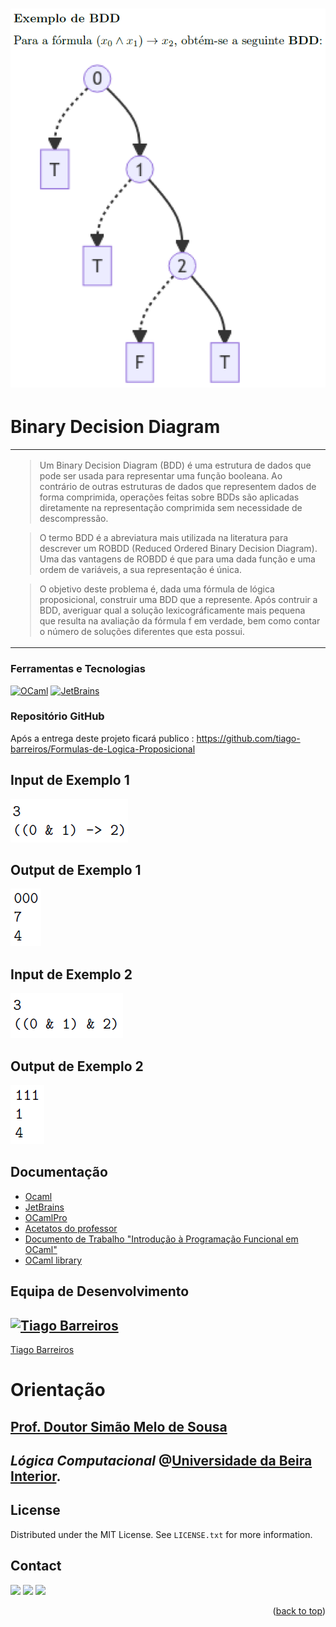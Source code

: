 <a name="readme-top"></a>

<div align="center">

<!-- 
# INVESTIGAÇÃO
-->

# ![Header](images/logo.png)

</div>

# Binary Decision Diagram

<table>
<tr>
<td>

> Um Binary Decision Diagram (BDD) é uma estrutura de dados que pode ser usada para representar
uma função booleana. Ao contrário de outras estruturas de dados que representem dados
de forma comprimida, operações feitas sobre BDDs são aplicadas diretamente na representação
comprimida sem necessidade de descompressão.

> O termo BDD é a abreviatura mais utilizada na literatura para descrever um ROBDD (Reduced
Ordered Binary Decision Diagram). Uma das vantagens de ROBDD é que para uma dada
função e uma ordem de variáveis, a sua representação é única.

> O objetivo deste problema é, dada uma fórmula de lógica proposicional, construir uma
BDD que a represente. Após contruir a BDD, averiguar qual a solução lexicográficamente mais
pequena que resulta na avaliação da fórmula f em verdade, bem como contar o número de soluções
diferentes que esta possui.

</td>
</tr>
</table>

### Ferramentas e Tecnologias

[![OCaml][OCaml]][OCaml-url] [![JetBrains][JetBrains]][JetBrains-url]

<!-- 
[![C++][C++]][C++-url] [![JetBrains][JetBrains]][JetBrains-url] [![LaTeX][LaTeX]][LaTeX-url] [![Overleaf][Overleaf]][Overleaf-url]

[![Java][Java]][Java-url] [![JavaFX][JavaFX]][JavaFX-url] [![NetBeans][NetBeans]][NetBeans-url] [![Spring][Spring]][Spring-url] [![PostgreSQL][PostgreSQL]][PostgreSQL-url] [![MySQL][MySQL]][MySQL-url] [![SQLite][SQLite]][SQLite-url] [![Oracle][Oracle]][Oracle-url] [![Microsoft-SQL-Server][Microsoft-SQL-Server]][Microsoft-SQL-Server-url] [![LaTeX][LaTeX]][LaTeX-url] [![Overleaf][Overleaf]][Overleaf-url]
 
[![Cisco][Cisco]][Cisco-url] [![Linux][Linux]][Linux-url] [![LaTeX][LaTeX]][LaTeX-url] [![Overleaf][Overleaf]][Overleaf-url]

[![OCaml][OCaml]][OCaml-url] [![JetBrains][JetBrains]][JetBrains-url]

[![Assembly][Assembly]][Assembly-url] [![logisim-evolution][logisim-evolution]][logisim-evolution-url]

[![C++][C++]][C++-url] [![VS-Code][VS-Code]][VS-Code-url] [![LaTeX][LaTeX]][LaTeX-url] [![Makefile][Makefile]][Makefile-url]

[![Next][Next.js]][Next-url] [![React][React.js]][React-url] [![Bootstrap][Bootstrap.com]][Bootstrap-url] [![JQuery][JQuery.com]][JQuery-url]
-->

### Repositório GitHub

Após a entrega deste projeto ficará publico :  https://github.com/tiago-barreiros/Formulas-de-Logica-Proposicional

## Input de Exemplo 1

![](images/jogo1.png)

## Output de Exemplo 1

![](images/jogo2.png)

## Input de Exemplo 2

![](images/jogo3.png)

## Output de Exemplo 2

![](images/jogo4.png)

<!-- 
### Menu introdutório
<div align="center">

![](images/logo.png)

</div>


### Operações sobre os Livros
<div align="center">

![](images/intro1.png)

</div>

### Operações sobre os Clientes
<div align="center">

![](images/intro2.png)

</div>

### Operações sobre as Encomendas
<div align="center">

![](images/intro3.png)

</div>


### Página de Login

![](src/images/readme/login2.png)

### Página de Registo

![](src/images/readme/registar.png)

### Recuperar Password

![](src/images/readme/reporSenha.png)

### Landing Page

![](src/images/readme/landingPageWireframe.png)

### Contratos

![](src/images/readme/contratos.png)

### Feedbacks

![](src/images/readme/scroll.png)
![](src/images/readme/personalizado.png)

### Página Pessoal

![](src/images/readme/perfil2.png)

### Reservar

![](src/images/readme/escolherCowork.png)
![](src/images/readme/filtrarReserva.png)
![](src/images/readme/guardadasReservas.png)

### Calendário

![](src/images/readme/calendario.png)

### Planta do Cowork

![](src/images/readme/planta3.png)

### Ambiente da Administração

![](src/images/readme/admin.png)
![](src/images/readme/tabelas.png)
![](src/images/readme/pesquisa.png)

### Alguns Recursos

![](src/images/readme/modal.png)
![](src/images/readme/toasts.png)
![](src/images/readme/exposicao.png)
-->

<!-- 
### Como usar executar App?

- O acesso ao SQL Server é feito através de um protocolo presente na Network
  Configuration, onde está encapsulado o protocolo TCP/IP.
  Este é um modelo robusto, rápido e confiável, sendo na atualidade praticamente
  indispensável.

- Deverá ser compilado utilizando o comando:
   ```sh
   gcc -o qqsm main main.c -Wall -std=c99
   ```
-->

<!-- 
- Acede ao website no URL de um browser: https://cowork-fundao.web.app/
-->

## Documentação

- [Ocaml](https://ocaml.org/docs/)
- [JetBrains](https://www.jetbrains.com/help/)
- [OCamlPro](https://www.ocamlpro.com/)
- [Acetatos do professor](http://www.di.ubi.pt/~desousa/LC/lc.html)
- [Documento de Trabalho "Introdução à Programação Funcional em OCaml"](https://www.di.ubi.pt/~desousa/2014-2015/PL/intro_ocaml.pdf)
- [OCaml library](https://ocaml.org/api/)

<!-- 
- [C++](https://www.cplusplus.com/doc/)
- [JetBrains](https://www.jetbrains.com/help/)
- [LaTeX](https://www.latex-project.org/help/documentation/)
- [Overleaf](https://www.overleaf.com/learn)
- [React](https://reactjs.org/docs/getting-started.html)
- [react-router-dom](https://reactrouter.com/web/guides/quick-start)
- [npm](https://www.npmjs.com/)
- [DataPicker](https://hypeserver.github.io/react-date-range/)
- [Date and Time Pickers - Validation](https://mui.com/x/react-date-pickers/validation/)
- [headless UI](https://headlessui.com/)
- [tailwindcss](https://v2.tailwindcss.com/docs/installation)
- [Firebase](https://firebase.google.com/docs)

> A restante documentação encontra-se no extenso Relatório Técnico estruturado mediante o desenvolvimento deste projeto.
-->

## Equipa de Desenvolvimento

[![Tiago Barreiros](https://avatars.githubusercontent.com/u/78179371?s=100&v=4)](https://github.com/tiago-barreiros)
---
[Tiago Barreiros](https://github.com/tiago-barreiros)

# Orientação

## [Prof. Doutor Simão Melo de Sousa](https://www.di.ubi.pt/~desousa/)

## *Lógica Computacional* @[Universidade da Beira Interior](https://www.ubi.pt/).

<!-- 
### Installation

_Below is an example of how you can instruct your audience on installing and setting up your app. This template doesn't rely on any external dependencies or services._

1. Get a free API Key at [https://example.com](https://example.com)
2. Clone the repo
   ```sh
   git clone https://github.com/your_username_/Project-Name.git
   ```
3. Install NPM packages
   ```sh
   npm install
   ```
4. Enter your API in `config.js`
   ```js
   const API_KEY = 'ENTER YOUR API';
   ```

<p align="right">(<a href="#readme-top">back to top</a>)</p>
-->

<!-- LICENSE -->
## License

Distributed under the MIT License. See `LICENSE.txt` for more information.

<!-- CONTACT -->
## Contact

<div> 
   <a href = "mailto:tiago.m.barreiros@gmail.com"><img src="https://img.shields.io/badge/-Gmail-%23333?style=for-the-badge&logo=gmail&logoColor=white" target="_blank"></a>
  <a href="https://www.linkedin.com/in/tiago-barreiros/" target="_blank"><img src="https://img.shields.io/badge/-LinkedIn-%230077B5?style=for-the-badge&logo=linkedin&logoColor=white" target="_blank"></a> 
   <a href="https://discord.gg/537381363486031873" target="_blank"><img src="https://img.shields.io/badge/Discord-7289DA?style=for-the-badge&logo=discord&logoColor=white" target="_blank"></a>
</div>

<p align="right">(<a href="#readme-top">back to top</a>)</p>

<!-- MARKDOWN LINKS & IMAGES -->
<!-- https://www.markdownguide.org/basic-syntax/#reference-style-links -->
[contributors-shield]: https://img.shields.io/github/contributors/othneildrew/Best-README-Template.svg?style=for-the-badge
[contributors-url]: https://github.com/othneildrew/Best-README-Template/graphs/contributors
[forks-shield]: https://img.shields.io/github/forks/othneildrew/Best-README-Template.svg?style=for-the-badge
[forks-url]: https://github.com/othneildrew/Best-README-Template/network/members
[stars-shield]: https://img.shields.io/github/stars/othneildrew/Best-README-Template.svg?style=for-the-badge
[stars-url]: https://github.com/othneildrew/Best-README-Template/stargazers
[issues-shield]: https://img.shields.io/github/issues/othneildrew/Best-README-Template.svg?style=for-the-badge
[issues-url]: https://github.com/othneildrew/Best-README-Template/issues
[license-shield]: https://img.shields.io/github/license/othneildrew/Best-README-Template.svg?style=for-the-badge
[license-url]: https://github.com/othneildrew/Best-README-Template/blob/master/LICENSE.txt
[linkedin-shield]: https://img.shields.io/badge/-LinkedIn-black.svg?style=for-the-badge&logo=linkedin&colorB=555
[linkedin-url]: https://linkedin.com/in/othneildrew
[Next.js]: https://img.shields.io/badge/next.js-000000?style=for-the-badge&logo=nextdotjs&logoColor=white
[Next-url]: https://nextjs.org/
[React.js]: https://img.shields.io/badge/React-20232A?style=for-the-badge&logo=react&logoColor=61DAFB
[React-url]: https://reactjs.org/
[C++]: https://img.shields.io/badge/C++-00599C?style=for-the-badge&logo=cplusplus&logoColor=white
[C++-url]: https://www.cplusplus.com/
[VS-Code]: https://img.shields.io/badge/VS_Code-0078D4?style=for-the-badge&logo=visualstudiocode&logoColor=white
[VS-Code-url]: https://code.visualstudio.com/
[Vue.js]: https://img.shields.io/badge/Vue.js-35495E?style=for-the-badge&logo=vuedotjs&logoColor=4FC08D
[Vue-url]: https://vuejs.org/
[Angular.io]: https://img.shields.io/badge/Angular-DD0031?style=for-the-badge&logo=angular&logoColor=white
[Angular-url]: https://angular.io/
[Svelte.dev]: https://img.shields.io/badge/Svelte-4A4A55?style=for-the-badge&logo=svelte&logoColor=FF3E00
[Svelte-url]: https://svelte.dev/
[Laravel.com]: https://img.shields.io/badge/Laravel-FF2D20?style=for-the-badge&logo=laravel&logoColor=white
[Laravel-url]: https://laravel.com
[Bootstrap.com]: https://img.shields.io/badge/Bootstrap-563D7C?style=for-the-badge&logo=bootstrap&logoColor=white
[Bootstrap-url]: https://getbootstrap.com
[JQuery.com]: https://img.shields.io/badge/jQuery-0769AD?style=for-the-badge&logo=jquery&logoColor=white
[JQuery-url]: https://jquery.com 
[LaTex]: https://img.shields.io/badge/LaTeX-47A141?style=for-the-badge&logo=latex&logoColor=white
[LaTex-url]: https://www.latex-project.org/
[Makefile]: https://img.shields.io/badge/Makefile-003366?style=for-the-badge&logo=gnu&logoColor=white
[Makefile-url]: https://www.gnu.org/software/make/
[Assembly]: https://img.shields.io/badge/Assembly-000000?style=for-the-badge&logo=assemblyscript&logoColor=white
[Assembly-url]: https://www.assemblyscript.org/
[logisim-evolution]: https://img.shields.io/badge/Logisim_Evolution-FF2D20?style=for-the-badge&logo=logisim&logoColor=white
[logisim-evolution-url]: https://www.logisim.org/
[OCaml]: https://img.shields.io/badge/OCaml-EC6813?style=for-the-badge&logo=ocaml&logoColor=white
[OCaml-url]: https://ocaml.org/
[JetBrains]: https://img.shields.io/badge/JetBrains-000000?style=for-the-badge&logo=jetbrains&logoColor=white
[JetBrains-url]: https://www.jetbrains.com/
[Overleaf]: https://img.shields.io/badge/Overleaf-47A141?style=for-the-badge&logo=overleaf&logoColor=white
[Overleaf-url]: https://www.overleaf.com/
[Linux]: https://img.shields.io/badge/Linux-FCC624?style=for-the-badge&logo=linux&logoColor=black
[Linux-url]: https://www.linux.org/
[Cisco]: https://img.shields.io/badge/Cisco-1BA0D7?style=for-the-badge&logo=cisco&logoColor=white
[Cisco-url]: https://www.cisco.com/
[Arduino]: https://img.shields.io/badge/Arduino-00979D?style=for-the-badge&logo=arduino&logoColor=white
[Arduino-url]: https://www.arduino.cc/
[Scanner]: https://img.shields.io/badge/Scanner-000000?style=for-the-badge&logo=scanner&logoColor=white
[Scanner-url]: https://www.scanner.com/
[Java]: https://img.shields.io/badge/Java-ED8B00?style=for-the-badge&logo=java&logoColor=white
[Java-url]: https://www.java.com/
[JavaFX]: https://img.shields.io/badge/JavaFX-ED8B00?style=for-the-badge&logo=java&logoColor=white
[JavaFX-url]: https://openjfx.io/
[NetBeans]: https://img.shields.io/badge/NetBeans-1B6AC6?style=for-the-badge&logo=apache-netbeans-ide&logoColor=white
[NetBeans-url]: https://netbeans.apache.org/
[Spring]: https://img.shields.io/badge/Spring-6DB33F?style=for-the-badge&logo=spring&logoColor=white
[Spring-url]: https://spring.io/
[PostgreSQL]: https://img.shields.io/badge/PostgreSQL-316192?style=for-the-badge&logo=postgresql&logoColor=white
[PostgreSQL-url]: https://www.postgresql.org/
[MySQL]: https://img.shields.io/badge/MySQL-00000F?style=for-the-badge&logo=mysql&logoColor=white
[MySQL-url]: https://www.mysql.com/
[SQLite]: https://img.shields.io/badge/SQLite-07405E?style=for-the-badge&logo=sqlite&logoColor=white
[SQLite-url]: https://www.sqlite.org/
[Oracle]: https://img.shields.io/badge/Oracle-F80000?style=for-the-badge&logo=oracle&logoColor=white
[Oracle-url]: https://www.oracle.com/
[Microsoft-SQL-Server]: https://img.shields.io/badge/Microsoft_SQL_Server-CC2927?style=for-the-badge&logo=microsoft-sql-server&logoColor=white
[Microsoft-SQL-Server-url]: https://www.microsoft.com/en-us/sql-server
[Python]: https://img.shields.io/badge/Python-3776AB?style=for-the-badge&logo=python&logoColor=white
[Python-url]: https://www.python.org/
[Audacity]: https://img.shields.io/badge/Audacity-0000CC?style=for-the-badge&logo=audacity&logoColor=white
[Audacity-url]: https://www.audacityteam.org/
[Discord]: https://img.shields.io/badge/Discord-7289DA?style=for-the-badge&logo=discord&logoColor=white
[Discord-url]: https://discord.com/
[Swing]: https://img.shields.io/badge/Swing-007396?style=for-the-badge&logo=java&logoColor=white
[Swing-url]: https://docs.oracle.com/javase/tutorial/uiswing/
[FXML]: https://img.shields.io/badge/FXML-007396?style=for-the-badge&logo=java&logoColor=white
[FXML-url]: https://openjfx.io/javadoc/11/javafx.fxml/javafx/fxml/doc-files/introduction_to_fxml.html
[SceneBuilder]: https://img.shields.io/badge/SceneBuilder-007396?style=for-the-badge&logo=java&logoColor=white
[SceneBuilder-url]: https://gluonhq.com/products/scene-builder/
